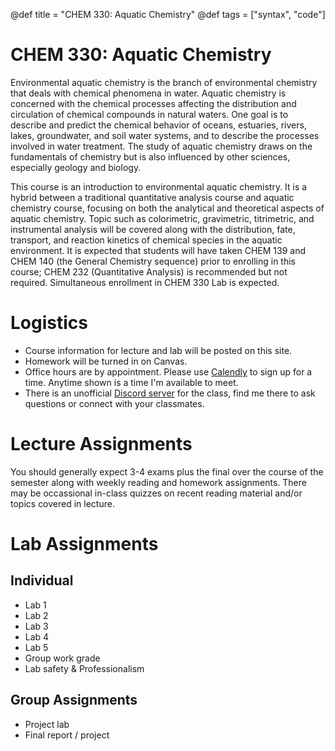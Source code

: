 @def title = "CHEM 330: Aquatic Chemistry"
@def tags = ["syntax", "code"]

# CHEM 330: Aquatic Chemistry

Environmental aquatic chemistry is the branch of environmental chemistry that deals with chemical phenomena in water.  Aquatic chemistry is concerned with the chemical processes affecting the distribution and circulation of chemical compounds in natural waters.  One goal is to describe and predict the chemical behavior of oceans, estuaries, rivers, lakes, groundwater, and soil water systems, and to describe the processes involved in water treatment. The study of aquatic chemistry draws on the fundamentals of chemistry but is also influenced by other sciences, especially geology and biology. 

This course is an introduction to environmental aquatic chemistry.  It is a hybrid between a traditional quantitative analysis course and aquatic chemistry course, focusing on both the analytical and theoretical aspects of aquatic chemistry.  Topic such as colorimetric, gravimetric, titrimetric, and instrumental analysis will be covered along with the distribution, fate, transport, and reaction kinetics of chemical species in the aquatic environment.  It is expected that students will have taken CHEM 139 and CHEM 140 (the General Chemistry sequence) prior to enrolling in this course; CHEM 232 (Quantitative Analysis) is recommended but not required.  Simultaneous enrollment in CHEM 330 Lab is expected.

# Logistics

- Course information for lecture and lab will be posted on this site.
- Homework will be turned in on Canvas.
- Office hours are by appointment.  Please use [Calendly](https://calendly.com/drfischer/office-hours) to sign up for a time.  Anytime shown is a time I'm available to meet.
- There is an unofficial [Discord server](https://discord.gg/QAZw8FWH) for the class, find me there to ask questions or connect with your classmates.

# Lecture Assignments

You should generally expect 3-4 exams plus the final over the course of the semester along with weekly reading and homework assignments.  There may be occassional in-class quizzes on recent reading material and/or topics covered in lecture.

# Lab Assignments

## Individual

- Lab 1
- Lab 2
- Lab 3
- Lab 4
- Lab 5
- Group work grade
- Lab safety & Professionalism

## Group Assignments

- Project lab
- Final report / project

